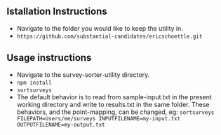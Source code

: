 ## Istallation Instructions

  * Navigate to the folder you would like to keep the utility in.
  * `https://github.com/substantial-candidates/ericschoettle.git`
## Usage instructions

  * Navigate to the survey-sorter-utility directory.
  * `npm install`
  * `sortsurveys`
  * The default behavior is to read from sample-input.txt in the present working directory and write to results.txt in the same folder. These behaviors, and the point-mapping, can be changed, eg:
   `sortsurveys FILEPATH=Users/me/surveys INPUTFILENAME=my-input.txt OUTPUTFILENAME=my-output.txt`
